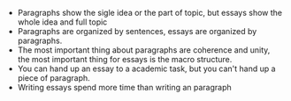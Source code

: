  - Paragraphs show the sigle idea or the part of topic, but essays show the whole idea and full topic
 - Paragraphs are organized by sentences, essays are organized by paragraphs.
 - The most important thing about paragraphs are coherence and unity, the most important thing for essays is the macro structure.
 - You can hand up an essay to a academic task, but you can't hand up a piece of paragraph.
 - Writing essays spend more time than writing an paragraph